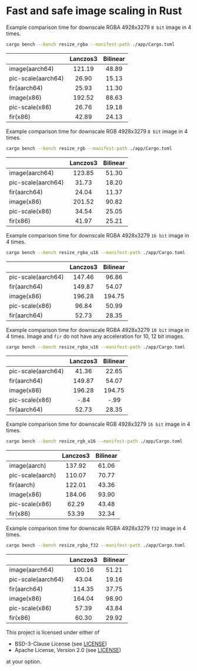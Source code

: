 # Fast and safe image scaling in Rust

Example comparison time for downscale RGBA 4928x3279 `8 bit` image in 4 times.

```bash
cargo bench --bench resize_rgba --manifest-path ./app/Cargo.toml
```

|                    | Lanczos3 | Bilinear |
|--------------------|:--------:|:--------:|
| image(aarch64)     |  121.19  |  48.89   |
| pic-scale(aarch64) |  26.90   |  15.13   |
| fir(aarch64)       |  25.93   |  11.30   |
| image(x86)         |  192.52  |  88.63   |
| pic-scale(x86)     |  26.76   |  19.18   |
| fir(x86)           |  42.89   |  24.13   |

Example comparison time for downscale RGB 4928x3279 `8 bit` image in 4 times.

```bash
cargo bench --bench resize_rgb --manifest-path ./app/Cargo.toml
```

|                    | Lanczos3 | Bilinear |
|--------------------|:--------:|:--------:|
| image(aarch64)     |  123.85  |  51.30   |
| pic-scale(aarch64) |  31.73   |  18.20   |
| fir(aarch64)       |  24.04   |  11.37   |
| image(x86)         |  201.52  |  90.82   |
| pic-scale(x86)     |  34.54   |  25.05   |
| fir(x86)           |  41.97   |  25.21   |

Example comparison time for downscale RGBA 4928x3279 `16 bit` image in 4 times.

```bash
cargo bench --bench resize_rgba_u16 --manifest-path ./app/Cargo.toml
```

|                    | Lanczos3 | Bilinear |
|--------------------|:--------:|:--------:|
| pic-scale(aarch64) |  147.46  |  96.86   |
| fir(aarch64)       |  149.87  |  54.07   |
| image(x86)         |  196.28  |  194.75  |
| pic-scale(x86)     |  96.84   |  50.99   |
| fir(aarch64)       |  52.73   |  28.35   |

Example comparison time for downscale RGBA 4928x3279 `10 bit` image in 4 times.
Image and `fir` do not have any acceleration for 10, 12 bit images.

```bash
cargo bench --bench resize_rgba_u16 --manifest-path ./app/Cargo.toml
```

|                    | Lanczos3 | Bilinear |
|--------------------|:--------:|:--------:|
| pic-scale(aarch64) |  41.36   |  22.65   |
| fir(aarch64)       |  149.87  |  54.07   |
| image(x86)         |  196.28  |  194.75  |
| pic-scale(x86)     |   -.84   |   -.99   |
| fir(aarch64)       |  52.73   |  28.35   |

Example comparison time for downscale RGB 4928x3279 `16 bit` image in 4 times.

```bash
cargo bench --bench resize_rgb_u16 --manifest-path ./app/Cargo.toml
```

|                  | Lanczos3 | Bilinear |
|------------------|:--------:|:--------:|
| image(aarch)     |  137.92  |  61.06   |
| pic-scale(aarch) |  110.07  |  70.77   |
| fir(aarch)       |  122.01  |  43.36   |
| image(x86)       |  184.06  |  93.90   |
| pic-scale(x86)   |  62.29   |  43.48   |
| fir(x86)         |  53.39   |  32.34   |

Example comparison time for downscale RGBA 4928x3279 `f32` image in 4 times.

```bash
cargo bench --bench resize_rgba_f32 --manifest-path ./app/Cargo.toml
```

|                    | Lanczos3 | Bilinear |
|--------------------|:--------:|:--------:|
| image(aarch64)     |  100.16  |  51.21   |
| pic-scale(aarch64) |  43.04   |  19.16   |
| fir(aarch64)       |  114.35  |  37.75   |
| image(x86)         |  164.04  |  98.90   |
| pic-scale(x86)     |  57.39   |  43.84   |
| fir(x86)           |  60.30   |  29.92   |

This project is licensed under either of

- BSD-3-Clause License (see [LICENSE](LICENSE.md))
- Apache License, Version 2.0 (see [LICENSE](LICENSE-APACHE.md))

at your option.

